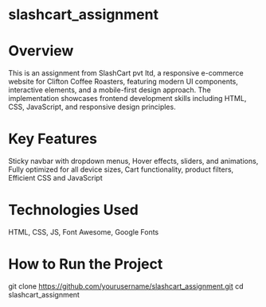 # slashcart_assignment
# Overview
This is an assignment from SlashCart pvt ltd, a responsive e-commerce website for Clifton Coffee Roasters, featuring modern UI components, interactive elements, and a mobile-first design approach. The implementation showcases frontend development skills including HTML, CSS, JavaScript, and responsive design principles.
# Key Features
Sticky navbar with dropdown menus,
Hover effects, sliders, and animations,
Fully optimized for all device sizes,
Cart functionality, product filters,
Efficient CSS and JavaScript
# Technologies Used
HTML, CSS, JS, Font Awesome, Google Fonts
# How to Run the Project
git clone https://github.com/yourusername/slashcart_assignment.git
cd slashcart_assignment

